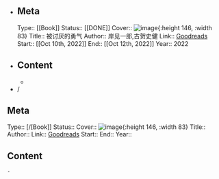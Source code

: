 - ## Meta
  Type:: [[Book]]
  Status:: [[DONE]] 
  Cover:: ![image](https://i.gr-assets.com/images/S/compressed.photo.goodreads.com/books/1569923720l/52161799._SX318_SY475_.jpg){:height 146, :width 83}
  Title:: 被讨厌的勇气
  Author:: 岸见一郎,古贺史健
  Link:: [Goodreads](https://www.goodreads.com/book/show/52161799)
  Start:: [[Oct 10th, 2022]] 
  End:: [[Oct 12th, 2022]] 
  Year:: 2022
- ## Content
	-
- /
## Meta
Type:: [/[Book]]
Status:: 
Cover:: ![image]( ){:height 146, :width 83}
Title:: 
Author:: 
Link:: [Goodreads]( )
Start:: 
End:: 
Year::
## Content
	-